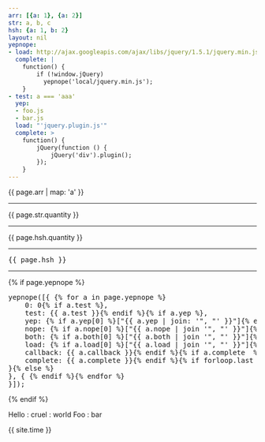 ```yaml
---
arr: [{a: 1}, {a: 2}]
str: a, b, c
hsh: {a: 1, b: 2}
layout: nil
yepnope:
- load: http://ajax.googleapis.com/ajax/libs/jquery/1.5.1/jquery.min.js
  complete: |
    function() {
        if (!window.jQuery)
          yepnope('local/jquery.min.js');
    }
- test: a === 'aaa'
  yep:
  - foo.js
  - bar.js
  load: "'jquery.plugin.js'"
  complete: >
    function() {
        jQuery(function () {
            jQuery('div').plugin();
        });
    }
---
```


{{ page.arr | map: 'a' }}

---

{{ page.str.quantity }}

---

{{ page.hsh.quantity }}

---

<pre>{{ page.hsh }}</pre>

<hr>

{% if page.yepnope %}
<pre>
yepnope([{ {% for a in page.yepnope %}
    0: 0{% if a.test %},
    test: {{ a.test }}{% endif %}{% if a.yep %},
    yep: {% if a.yep[0] %}["{{ a.yep | join: '", "' }}"]{% else %}"{{ a.yep }}"{% endif %}{% endif %}{% if a.nope %},
    nope: {% if a.nope[0] %}["{{ a.nope | join '", "' }}"]{% else %}"{{ a.nope }}"{% endif %}{% endif %}{% if a.both  %},
    both: {% if a.both[0] %}["{{ a.both | join '", "' }}"]{% else %}"{{ a.both }}"{% endif %}{% endif %}{% if a.load  %},
    load: {% if a.load[0] %}["{{ a.load | join '", "' }}"]{% else %}"{{ a.load }}"{% endif %}{% endif %}{% if a.callback  %},
    callback: {{ a.callback }}{% endif %}{% if a.complete  %},
    complete: {{ a.complete }}{% endif %}{% if forloop.last %}
}{% else %}
}, { {% endif %}{% endfor %}
}]);
</pre>
{% endif %}

Hello
: cruel
: world
Foo
: bar

{{ site.time }}